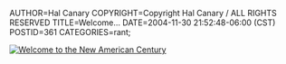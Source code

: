 AUTHOR=Hal Canary
COPYRIGHT=Copyright Hal Canary / ALL RIGHTS RESERVED
TITLE=Welcome...
DATE=2004-11-30 21:52:48-06:00 (CST)
POSTID=361
CATEGORIES=rant;

[![Welcome to the New American Century](https://halcanary.org/images/new-american-century.jpg)](http://www.newamericancentury.org/)
